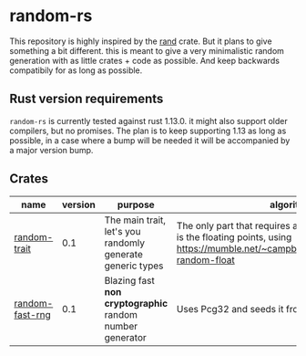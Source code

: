# random-rs

This repository is highly inspired by the [rand](http://crates.io/crates/rand) crate.
But it plans to give something a bit different. this is meant to give a very minimalistic random generation with as little crates + code as possible.
And keep backwards compatibily for as long as possible.

## Rust version requirements
`random-rs` is currently tested against rust 1.13.0. it might also support older compilers, but no promises.
The plan is to keep supporting 1.13 as long as possible, in a case where a bump will be needed it will be accompanied by a major version bump.

## Crates
 | name                                                 | version | purpose                                                    | algorithm                                                                                                                                        |
 |------------------------------------------------------|---------|------------------------------------------------------------|--------------------------------------------------------------------------------------------------------------------------------------------------|
 | [random-trait](http://crates.io/crates/random-trait) | 0.1     | The main trait, let's you randomly generate generic types  | The only part that requires a specific algorithm here is the floating points, using https://mumble.net/~campbell/2014/04/28/uniform-random-float |
 | [random-fast-rng](https://crates.io/crates/random-fast-rng)        | 0.1     | Blazing fast **non cryptographic** random number generator | Uses Pcg32 and seeds it from system time                                                                                                         |
